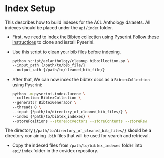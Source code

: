 # Index Setup

This describes how to build indexes for the ACL Anthology datasets. All indexes should be placed under the `api/index` folder.

- First, we need to index the Bibtex collection using [Pyserini](https://github.com/castorini/pyserini). [Follow these instructions](https://github.com/castorini/pyserini) to clone and install Pyserini.

- Use this script to clean your bib files before indexing.
    ```bash
    python script/aclanthology/cleanup_bibcollection.py \
    --input_path {/path/to/bib_file/}
    --output_path {/path/to/cleaned_bib_file/}
    ```

- After that, We can now index the bibtex docs as a `BibtexCollection` using Pyserini:

    ```bash
    python -m pyserini.index.lucene \
    --collection BibtexCollection \
    --generator BibtexGenerator \
    --threads 8 \
    --input {/path/to/directory_of_cleaned_bib_files/} \
    --index {/path/to/bibtex_indexes} \
    --storePositions --storeDocvectors --storeContents --storeRaw
    ```

The directory `{/path/to/directory_of_cleaned_bib_files/}` should be a directory containing `.bib` files that will be used for search and retrieval.

- Copy the indexed files from `/path/to/bibtex_indexes` folder into `api/index` folder in the covidex repository.
